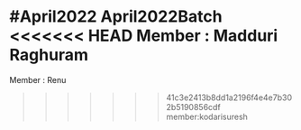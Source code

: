 #April2022
April2022Batch
<<<<<<< HEAD
Member : Madduri Raghuram
=======

Member : Renu



>>>>>>> 41c3e2413b8dd1a2196f4e4e7b302b5190856cdf
member:kodarisuresh
